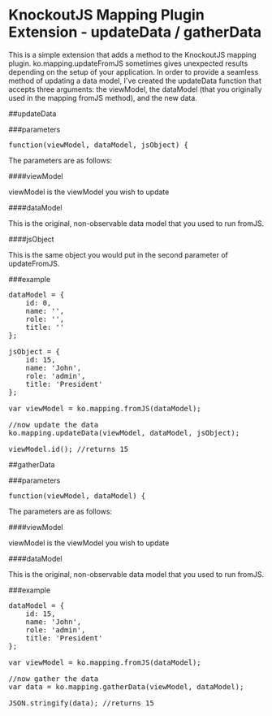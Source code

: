 # KnockoutJS Mapping Plugin Extension - updateData / gatherData

This is a simple extension that adds a method to the KnockoutJS mapping plugin. ko.mapping.updateFromJS sometimes gives unexpected results depending on the setup of your application. In order to provide a seamless method of updating a data model, I've created the updateData function that accepts three arguments: the viewModel, the dataModel (that you originally used in the mapping fromJS method), and the new data.

##updateData

###parameters

<pre>
function(viewModel, dataModel, jsObject) {
</pre>

The parameters are as follows:

####viewModel

viewModel is the viewModel you wish to update

####dataModel

This is the original, non-observable data model that you used to run fromJS.

####jsObject

This is the same object you would put in the second parameter of updateFromJS.

###example

<pre>
dataModel = {
	id: 0,
	name: '',
	role: '',
	title: ''
};

jsObject = {
	id: 15,
	name: 'John',
	role: 'admin',
	title: 'President'
};

var viewModel = ko.mapping.fromJS(dataModel);

//now update the data
ko.mapping.updateData(viewModel, dataModel, jsObject);

viewModel.id(); //returns 15
</pre>

##gatherData

###parameters

<pre>
function(viewModel, dataModel) {
</pre>

The parameters are as follows:

####viewModel

viewModel is the viewModel you wish to update

####dataModel

This is the original, non-observable data model that you used to run fromJS.

###example

<pre>
dataModel = {
	id: 15,
	name: 'John',
	role: 'admin',
	title: 'President'
};

var viewModel = ko.mapping.fromJS(dataModel);

//now gather the data
var data = ko.mapping.gatherData(viewModel, dataModel);

JSON.stringify(data); //returns 15
</pre>